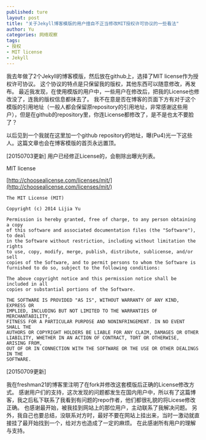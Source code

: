 ```yaml
---
published: ture
layout: post
title: "关于Jekyll博客模版的用户擅自不正当修改MIT授权许可协议的一些看法"
author: Yu
categories: 网络观察
tags:
- 授权
- MIT license
- Jekyll
---
```


我去年做了2个Jekyll的博客模版，然后放在github上，选择了MIT license作为授权许可协议。
这个协议的特点是只保留我的版权，其他东西可以随意修改，再发布。
最近我发现，在使用模版的用户中，一些用户在修改后，把我的License也修改没了，连我的版权信息都抹去了。
我不在意是否在博客的页面下方有对于这个模版的引用地址（一般人都会保留原repository的引用地址，非常感谢这些用户），但是在github的repository里，你连License都修改了，是不是也太不要脸了？

以后见到一个我就在这里加一个github repository的地址，曝(Pu4)光一下这些人。这篇文章也会在博客模版的首页永远置顶。

[20150703更新] 用户已经修正License的，会剔除出曝光列表。

MIT license 

[http://choosealicense.com/licenses/mit/](http://choosealicense.com/licenses/mit/)

~~~
The MIT License (MIT)

Copyright (c) 2014 Lijia Yu

Permission is hereby granted, free of charge, to any person obtaining a copy
of this software and associated documentation files (the "Software"), to deal
in the Software without restriction, including without limitation the rights
to use, copy, modify, merge, publish, distribute, sublicense, and/or sell
copies of the Software, and to permit persons to whom the Software is
furnished to do so, subject to the following conditions:

The above copyright notice and this permission notice shall be included in all
copies or substantial portions of the Software.

THE SOFTWARE IS PROVIDED "AS IS", WITHOUT WARRANTY OF ANY KIND, EXPRESS OR
IMPLIED, INCLUDING BUT NOT LIMITED TO THE WARRANTIES OF MERCHANTABILITY,
FITNESS FOR A PARTICULAR PURPOSE AND NONINFRINGEMENT. IN NO EVENT SHALL THE
AUTHORS OR COPYRIGHT HOLDERS BE LIABLE FOR ANY CLAIM, DAMAGES OR OTHER
LIABILITY, WHETHER IN AN ACTION OF CONTRACT, TORT OR OTHERWISE, ARISING FROM,
OUT OF OR IN CONNECTION WITH THE SOFTWARE OR THE USE OR OTHER DEALINGS IN THE
SOFTWARE.
~~~

[20150709更新]

我在freshman21的博客里注明了在fork并修改这套模版后正确的License修改方式。
感谢用户们的支持，这次发现的问题都发生在国内用户中，所以有了这篇博客，我之后私下联系了我看到有问题的repo作者，他们都很礼貌的将Licese修改正确。
也感谢最开始，被我挂到网站上的那位用户，主动联系了我解决问题。
另外，我自己也要总结，没联系对方时，最好不要在网站上挂出来，当时一激动就直接挂了最开始找到一个，给对方也造成了一定的麻烦。
在此感谢所有用户的理解与支持。
